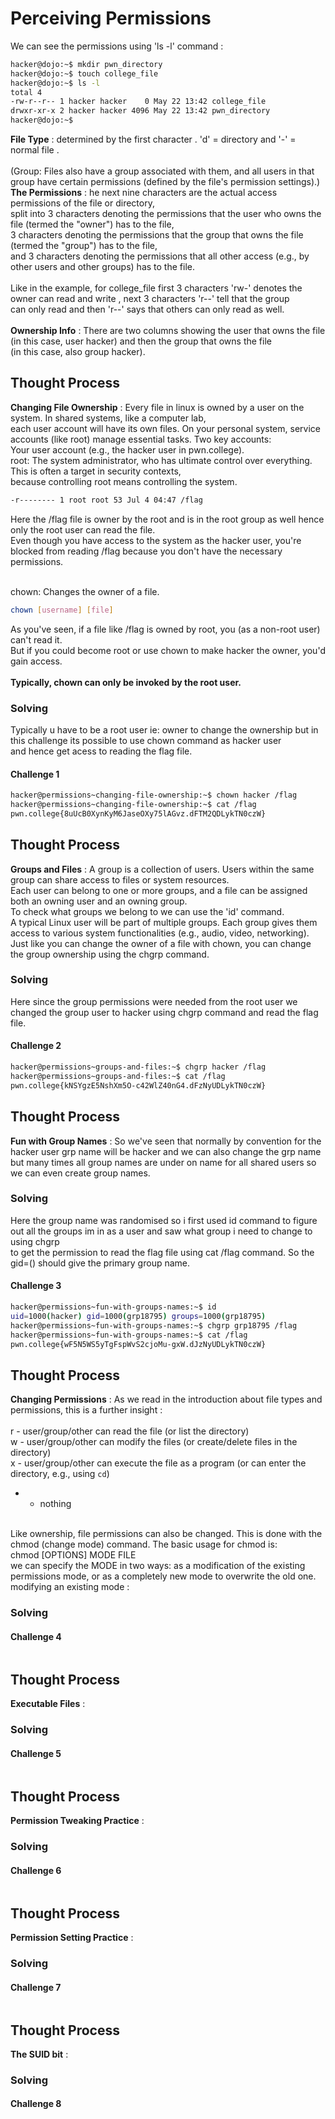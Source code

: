 # Perceiving Permissions
We can see the permissions using 'ls -l' command :
```bash
hacker@dojo:~$ mkdir pwn_directory
hacker@dojo:~$ touch college_file
hacker@dojo:~$ ls -l
total 4
-rw-r--r-- 1 hacker hacker    0 May 22 13:42 college_file
drwxr-xr-x 2 hacker hacker 4096 May 22 13:42 pwn_directory
hacker@dojo:~$
```
**File Type** : determined by the first character . 'd' = directory and '-' = normal file . <br>
<br>
(Group: Files also have a group associated with them, and all users in that group have certain permissions (defined by the file's permission settings).)<br>
**The Permissions** : he next nine characters are the actual access permissions of the file or directory,<br>
split into 3 characters denoting the permissions that the user who owns the file (termed the "owner") has to the file, <br>
3 characters denoting the permissions that the group that owns the file (termed the "group") has to the file, <br>
and 3 characters denoting the permissions that all other access (e.g., by other users and other groups) has to the file. <br>
<br>
Like in the example, for college_file first 3 characters 'rw-' denotes the owner can read and write , next 3 characters 'r--' tell that the group<br>
can only read and then 'r--' says that others can only read as well.<br><br>
**Ownership Info** : There are two columns showing the user that owns the file (in this case, user hacker) and then the group that owns the file <br>
(in this case, also group hacker).

## Thought Process
**Changing File Ownership** : Every file in linux is owned by a user on the system. In shared systems, like a computer lab,<br>
each user account will have its own files. On your personal system, service accounts (like root) manage essential tasks.
Two key accounts: <br>
Your user account (e.g., the hacker user in pwn.college).<br>
root: The system administrator, who has ultimate control over everything. This is often a target in security contexts, <br>
because controlling root means controlling the system.
```bash
-r-------- 1 root root 53 Jul 4 04:47 /flag

```
Here the /flag file is owner by the root and is in the root group as well hence only the root user can read the file.<br>
Even though you have access to the system as the hacker user, you're blocked from reading /flag because you don't have the necessary permissions.<br><br>

chown: Changes the owner of a file.
```bash
chown [username] [file]

```
As you've seen, if a file like /flag is owned by root, you (as a non-root user) can't read it.<br>
But if you could become root or use chown to make hacker the owner, you'd gain access.<br><br>
**Typically, chown can only be invoked by the root user.**
### Solving 
Typically u have to be a root user ie: owner to change the ownership but in this challenge its possible to use chown command as hacker user <br>
and hence get acess to reading the flag file.
#### Challenge 1
```bash
hacker@permissions~changing-file-ownership:~$ chown hacker /flag
hacker@permissions~changing-file-ownership:~$ cat /flag
pwn.college{8uUcB0XynKyM6JaseOXy75lAGvz.dFTM2QDLykTN0czW}
```
## Thought Process
**Groups and Files** : A group is a collection of users. Users within the same group can share access to files or system resources.<br>
Each user can belong to one or more groups, and a file can be assigned both an owning user and an owning group.<br>
To check what groups we belong to we can use the 'id' command.<br>
A typical Linux user will be part of multiple groups. Each group gives them access to various system functionalities (e.g., audio, video, networking). <br>
Just like you can change the owner of a file with chown, you can change the group ownership using the chgrp command.<br>

### Solving 
Here since the group permissions were needed from the root user we changed the group user to hacker using chgrp command and read the flag file.
#### Challenge 2
```bash
hacker@permissions~groups-and-files:~$ chgrp hacker /flag
hacker@permissions~groups-and-files:~$ cat /flag
pwn.college{kNSYgzE5NshXm5O-c42WlZ40nG4.dFzNyUDLykTN0czW}
```
## Thought Process
**Fun with Group Names** : So we've seen that normally by convention for the hacker user grp name will be hacker and we can also change the grp name <br>
but many times all group names are under on name for all shared users so we can even create group names.
### Solving 
Here the group name was randomised so i first used id command to figure out all the groups im in as a user and saw what group i need to change to using chgrp <br>
to get the permission to read the flag file using cat /flag command. So the gid=() should give the primary group name.
#### Challenge 3
```bash
hacker@permissions~fun-with-groups-names:~$ id
uid=1000(hacker) gid=1000(grp18795) groups=1000(grp18795)
hacker@permissions~fun-with-groups-names:~$ chgrp grp18795 /flag
hacker@permissions~fun-with-groups-names:~$ cat /flag
pwn.college{wF5N5WS5yTgFspWvS2cjoMu-gxW.dJzNyUDLykTN0czW}
```
## Thought Process
**Changing Permissions** : As we read in the introduction about file types and permissions, this is a further insight : <br>
<br>
r - user/group/other can read the file (or list the directory)<br>
w - user/group/other can modify the files (or create/delete files in the directory)<br>
x - user/group/other can execute the file as a program (or can enter the directory, e.g., using `cd`)<br>
- - nothing <br>
<br>
Like ownership, file permissions can also be changed. This is done with the chmod (change mode) command. The basic usage for chmod is: <br>
chmod [OPTIONS] MODE FILE <br>
  we can specify the MODE in two ways: as a modification of the existing permissions mode, or as a completely new mode to overwrite the old one.<br>
  modifying an existing mode :<br>
  
### Solving 

#### Challenge 4
```bash

```
## Thought Process
**Executable Files** : 
### Solving 

#### Challenge 5
```bash

```
## Thought Process
**Permission Tweaking Practice** : 
### Solving 

#### Challenge 6
```bash

```
## Thought Process
**Permission Setting Practice** : 
### Solving 

#### Challenge 7
```bash

```
## Thought Process
**The SUID bit** : 
### Solving 

#### Challenge 8
```bash

```

